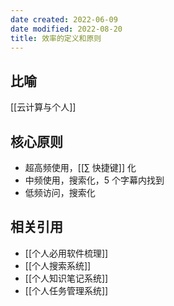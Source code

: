 ```yaml
---
date created: 2022-06-09
date modified: 2022-08-20
title: 效率的定义和原则
---
```


## 比喻

[[云计算与个人]]

## 核心原则

- 超高频使用，[[∑ 快捷键]] 化
- 中频使用，搜索化，5 个字幕内找到
- 低频访问，搜索化

## 相关引用

- [[个人必用软件梳理]]
- [[个人搜索系统]]
- [[个人知识笔记系统]]
- [[个人任务管理系统]]
